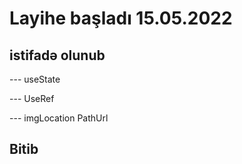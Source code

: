 # Layihe başladı 15.05.2022

## istifadə olunub 
--- useState

--- UseRef

--- imgLocation PathUrl

## Bitib
